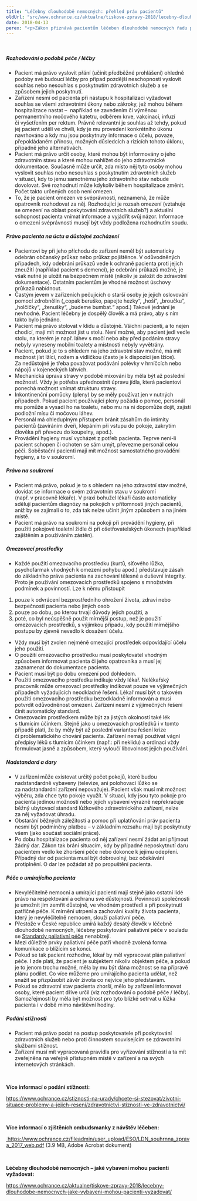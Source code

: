 ```yaml
---
title: "Léčebny dlouhodobě nemocných: přehled práv pacientů"
oldUrl: "src/www.ochrance.cz/aktualne/tiskove-zpravy-2018/lecebny-dlouhodobe-nemocnych-prehled-prav-pacientu"
date: 2018-04-13
perex: "<p>Zákon přiznává pacientům léčeben dlouhodobě nemocných řadu práv. Pacienti a jejich blízcí o nich však často nevědí, nebo si nejsou jisti jejich obsahem (viz právo pacienta na úctu, důstojné zacházení, na ohleduplnost a respektování soukromí při poskytování péče). Přinášíme proto přehled práv a povinností, které souvisejí s poskytováním péče v léčebnách a s jejichž porušováním se ombudsmanka během návštěv léčeben nejčastěji setkává.</p>"
---
```


<!-- imported from the old website -->

<br /><h5>Rozhodování o podobě péče / léčby</h5><ul><li>Pacient má právo vyslovit přání (učinit předběžné prohlášení) ohledně podoby své budoucí léčby pro případ pozdější neschopnosti vyslovit souhlas nebo nesouhlas s poskytnutím zdravotních služeb a se způsobem jejich poskytnutí.</li><li>Zařízení nesmí od pacienta při nástupu k hospitalizaci vyžadovat souhlas se všemi zdravotními úkony nebo zákroky, jež mohou během hospitalizace nastat –  například se zavedením či výměnou permanentního močového katetru, odběrem krve, vakcinací, infuzí či vyšetřením per rektum. Právně relevantní je souhlas až tehdy, pokud jej pacient udělí ve chvíli, kdy je mu provedení konkrétního úkonu navrhováno a kdy mu jsou poskytnuty informace o účelu, povaze, přepokládaném přínosu, možných důsledcích a rizicích tohoto úklonu, případně jeho alternativách.</li><li>Pacient má právo určit osoby, které mohou být informovány o jeho zdravotním stavu a které mohou nahlížet do jeho zdravotnické dokumentace. Současně může určit, zda místo něj tyto osoby mohou vyslovit souhlas nebo nesouhlas s poskytnutím zdravotních služeb v situaci, kdy to jemu samotnému jeho zdravotního stav nebude dovolovat. Své rozhodnutí může kdykoliv během hospitalizace změnit. Počet takto určených osob není omezen.</li><li>To, že je pacient omezen ve svéprávnosti, neznamená, že může opatrovník rozhodovat za něj. Rozhodující je rozsah omezení (vztahuje se omezení na oblast poskytování zdravotních služeb?) a aktuální schopnost pacienta vnímat informace a vyjádřit svůj názor. Informace o omezení svéprávnosti musejí být vždy podložena rozhodnutím soudu.</li></ul><h5>Právo pacienta na úctu a důstojné zacházení</h5><ul><li>Pacientovi by při jeho příchodu do zařízení neměl být automaticky odebrán občanský průkaz nebo průkaz pojištěnce. V odůvodněných případech, kdy odebrání průkazů vede k ochraně pacienta proti jejich zneužití (například pacient s demencí), je odebrání průkazů možné, je však nutné je uložit na bezpečném místě (nikoliv je založit do zdravotní dokumentace). Ostatním pacientům je vhodné možnost úschovy průkazů nabídnout.</li><li>Častým jevem v zařízeních pečujících o starší osoby je jejich oslovování pomocí zdrobnělin („copak beruško, papejte hezky“, „hoši“, „broučku“, „holčičky“, „ženušky“, „budeme bumbat.“ apod.) Takové jednání je nevhodné. Pacient léčebny je dospělý člověk a má právo, aby s ním takto bylo jednáno.</li><li>Pacient má právo stolovat v klidu a důstojně. Všichni pacienti, a to nejen chodící, mají mít možnost jíst u stolu. Není možné, aby pacient jedl vedle stolu, na kterém je např. láhev s močí nebo aby před podáním stravy nebyly vyneseny mobilní toalety a místnosti nebyly vyvětrány. </li><li>Pacient, pokud je to s ohledem na jeho zdravotní stav možné, má mít možnost jíst lžící, nožem a vidličkou (často je k dispozici jen lžíce). Za nedůstojné je třeba považovat podávání polévky v hrníčcích nebo nápojů v kojeneckých lahvích. </li><li>Mechanická úprava stravy v podobě mixování by měla být až poslední možností. Vždy je potřeba upřednostnit úpravu jídla, která pacientovi ponechá možnost vnímat strukturu stravy.</li><li>Inkontinenční pomůcky (pleny) by se měly používat jen v nutných případech. Pokud pacient používající pleny požádá o pomoc, personál mu pomůže a vysadí ho na toaletu, nebo mu na ni dopomůže dojít, zajistí podložní mísu či močovou láhev.</li><li>Personál má ohleduplným přístupem bránit zásahům do intimity pacientů (zavíráním dveří, klepáním při vstupu do pokoje, zakrytím člověka při převozu do koupelny, apod.).</li><li>Provádění hygieny musí vycházet z potřeb pacienta. Teprve není-li pacient schopen či ochoten se sám umýt, převezme personál celou péči. Soběstační pacienti mají mít možnost samostatného provádění hygieny, a to v soukromí.</li></ul><h5>Právo na soukromí</h5><ul><li>Pacient má právo, pokud je to s ohledem na jeho zdravotní stav možné, dovídat se informace o svém zdravotním stavu v soukromí (např. v pracovně lékaře). V praxi bohužel lékaři často automaticky sdělují pacientům diagnózy na pokojích v přítomnosti jiných pacientů, aniž by se zajímali o to, zda tak nelze učinit jiným způsobem a na jiném místě.</li><li>Pacient má právo na soukromí na pokoji při provádění hygieny, při použití pokojové toaletní židle či při ošetřovatelských úkonech (například zajištěním a používáním zástěn).</li></ul><h5>Omezovací prostředky</h5><ul><li>Každé použití omezovacího prostředku (kurtů, síťového lůžka, psychofarmak vhodných k omezení pohybu apod.) představuje zásah do základního práva pacienta na zachování tělesné a duševní integrity. Proto je používání omezovacích prostředků spojeno s množstvím podmínek a povinností. Lze k němu přistoupit </li></ul><ol><li>pouze k odvrácení bezprostředního ohrožení života, zdraví nebo bezpečnosti pacienta nebo jiných osob</li><li>pouze po dobu, po kterou trvají důvody jejich použití, a </li><li>poté, co byl neúspěšně použit mírnější postup, než je použití omezovacích prostředků, s výjimkou případu, kdy použití mírnějšího postupu by zjevně nevedlo k dosažení účelu.</li></ol><ul><li>Vždy musí být zvolen nejméně omezující prostředek odpovídající účelu jeho použití. </li><li>O použití omezovacího prostředku musí poskytovatel vhodným způsobem informovat pacienta či jeho opatrovníka a musí jej zaznamenat do dokumentace pacienta.</li><li>Pacient musí být po dobu omezení pod dohledem.</li><li>Použití omezovacího prostředku indikuje vždy lékař. Nelékařský pracovník může omezovací prostředky indikovat pouze ve výjimečných případech vyžadujících neodkladné řešení. Lékař musí být o takovém použití omezovacího prostředku bezodkladně informován a musí potvrdit odůvodněnost omezení. Zařízení nesmí z výjimečných řešení činit automaticky standard.</li><li>Omezovacím prostředkem může být za jistých okolností také lék s tlumícím účinkem. Stejně jako u omezovacích prostředků i v tomto případě platí, že by měly být až poslední variantou řešení krize či problematického chování pacienta. Zařízení nemají používat vágní předpisy léků s tlumícím účinkem (např.: při neklidu) a ordinaci vždy formulovat jasně a způsobem, který vyloučí libovolnost jejich používání.</li></ul><h5>Nadstandard a dary</h5><ul><li>V zařízení může existovat určitý počet pokojů, které budou nadstandardně vybaveny (televize, ani polohovací lůžko se za nadstandardní zařízení nepovažuje). Pacient však musí mít možnost výběru, zda chce tyto pokoje využít. V situaci, kdy jsou tyto pokoje pro pacienta jedinou možností nebo jejich vybavení výrazně nepřekračuje běžný ubytovací standard lůžkového zdravotnického zařízení, nelze za něj vyžadovat úhradu.</li><li>Obstarání běžných záležitostí a pomoc při uplatňování práv pacienta nesmí být podmíněny platbou – v základním rozsahu mají být poskytnuty všem (jako součást sociální práce).</li><li>Po dobu hospitalizace pacienta od něj zařízení nesmí žádat ani přijmout žádný dar. Zákon tak brání situacím, kdy by případné neposkytnutí daru pacientem vedlo ke zhoršení péče nebo dokonce k jejímu odepření. Případný dar od pacienta musí být dobrovolný, bez očekávání protiplnění. O dar lze požádat až po propuštění pacienta.</li></ul><h5>Péče o umírajícího pacienta</h5><ul><li>Nevyléčitelně nemocní a umírající pacienti mají stejně jako ostatní lidé právo na respektování a ochranu své důstojnosti. Povinností společnosti je umožnit jim zemřít důstojně, ve vhodném prostředí a při poskytnutí patřičné péče. K mírnění utrpení a zachování kvality života pacienta, který je nevyléčitelně nemocen, slouží paliativní péče.</li><li>Přestože v České republice umírá každý desátý člověk v léčebně dlouhodobě nemocných, léčebny poskytování paliativní péče v souladu se <a href="https://www.paliativnimedicina.cz/wp-content/uploads/2016/11/standardy-pp_cspm_2013_def.pdf" target="_blank">Standardy paliativní péče</a> nenabízejí.</li><li>Mezi důležité prvky paliativní péče patří vhodně zvolená forma komunikace o blížícím se konci.</li><li>Pokud se tak pacient rozhodne, lékař by měl vypracovat plán paliativní péče. I zde platí, že pacient je subjektem nikoliv objektem péče, a pokud je to jenom trochu možné, měla by mu být dána možnost se na přípravě plánu podílet. Co více můžeme pro umírajícího pacienta udělat, než snažit se přizpůsobit závěr života co nejvíce jeho představám. </li><li>Pokud se zdravotní stav pacienta zhorší, mělo by zařízení informovat osoby, které pacient dříve určil (viz rozhodování o podobě péče / léčby). Samozřejmostí by měla být možnost pro tyto blízké setrvat u lůžka pacienta i v době mimo návštěvní hodiny.</li></ul><h5>Podání stížnosti</h5><ul><li>Pacient má právo podat na postup poskytovatele při poskytování zdravotních služeb nebo proti činnostem souvisejícím se zdravotními službami stížnost. </li><li>Zařízení musí mít vypracovaná pravidla pro vyřizování stížností a ta mít zveřejněna na veřejně přístupném místě v zařízení a na svých internetových stránkách.</li></ul><br /><p><b>Více informací o podání stížnosti:</b></p><p><a href="https://www.ochrance.cz/stiznosti-na-urady/chcete-si-stezovat/zivotni-situace-problemy-a-jejich-reseni/zdravotnictvi-stiznosti-ve-zdravotnictvi/">https://www.ochrance.cz/stiznosti-na-urady/chcete-si-stezovat/zivotni-situace-problemy-a-jejich-reseni/zdravotnictvi-stiznosti-ve-zdravotnictvi/</a></p><br /><p><b>Více informací o zjištěních ombudsmanky z návštěv léčeben:</b></p><p><a title="Otevření do nového okna" href="https://www.ochrance.cz/fileadmin/user_upload/ESO/LDN_souhrnna_zprava_2017_web.pdf" target="_blank"><img alt="" src="https://www.ochrance.cz/typo3/ext/od_linkdesc/icons/pdf.gif" class="od_linkdesc_icon" /> https://www.ochrance.cz/fileadmin/user_upload/ESO/LDN_souhrnna_zprava_2017_web.pdf</a> (3.9 MB, Adobe Acrobat dokument)</p><br /><p><b>Léčebny dlouhodobě nemocných – jaké vybavení mohou pacienti vyžadovat:</b></p><p><a href="https://www.ochrance.cz/aktualne/tiskove-zpravy-2018/lecebny-dlouhodobe-nemocnych-jake-vybaveni-mohou-pacienti-vyzadovat/">https://www.ochrance.cz/aktualne/tiskove-zpravy-2018/lecebny-dlouhodobe-nemocnych-jake-vybaveni-mohou-pacienti-vyzadovat/</a></p>
